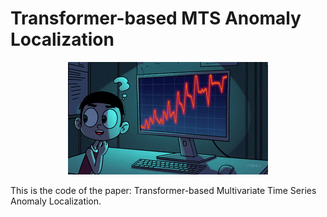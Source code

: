 <p align="center">

# Transformer-based MTS Anomaly Localization
</p>

<p align="center">
  <img src="MTSgif.gif" alt="Alt text"/>
</p>

This is the code of the paper: Transformer-based Multivariate Time Series
Anomaly Localization.

